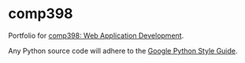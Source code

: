 comp398
=======

Portfolio for <a href="https://github.com/WheatonWHALE/comp398" target="_blank">comp398: Web Application Development</a>.

Any Python source code will adhere to the [Google Python Style Guide](https://google-styleguide.googlecode.com/svn/trunk/pyguide.html).
